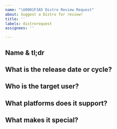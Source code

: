 ```yaml
---
name: "\U0001F3A5 Distro Review Request"
about: Suggest a Distro for review!
title: ''
labels: distrorequest
assignees: ''

---
```


<!--- Verify first that your Distro was not already submitted! -->

## Name & tl;dr
<!--- Required: What is the name, version, etc -->

## What is the release date or cycle?
<!--- Optional: This helps in planning future episodes -->

## Who is the target user?
<!--- Optional: This helps set the expectation in how compatible it is with the Distro Delve script -->

## What platforms does it support?
<!--- Optional: x86, x64, arm, etc -->

## What makes it special?
<!--- Optional: Why should people be excited about this distro? -->
